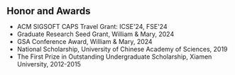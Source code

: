 <h1 id="awards"></h1>

<h2 style="margin: 60px 0px 10px;">Honor and Awards</h2>

<ul>

<li>ACM SIGSOFT CAPS Travel Grant: ICSE'24, FSE'24</li>
<li>Graduate Research Seed Grant, William & Mary, 2024</li>
<li>GSA Conference Award, William & Mary, 2024</li>
<li>National Scholarship, University of Chinese Academy of Sciences, 2019</li>
<li>The First Prize in Outstanding Undergraduate Scholarship, Xiamen University, 2012-2015</li>

</ul>